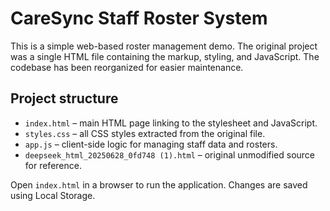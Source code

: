 # CareSync Staff Roster System

This is a simple web-based roster management demo. The original project was a single HTML file containing the markup, styling, and JavaScript. The codebase has been reorganized for easier maintenance.

## Project structure

- `index.html` – main HTML page linking to the stylesheet and JavaScript.
- `styles.css` – all CSS styles extracted from the original file.
- `app.js` – client-side logic for managing staff data and rosters.
- `deepseek_html_20250628_0fd748 (1).html` – original unmodified source for reference.

Open `index.html` in a browser to run the application. Changes are saved using Local Storage.

